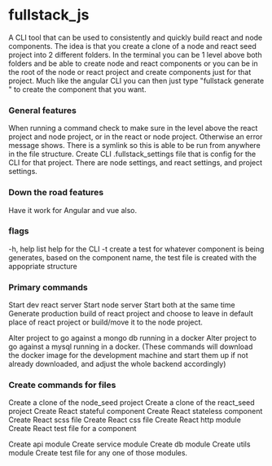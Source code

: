 # fullstack_js
A CLI tool that can be used to consistently and quickly build react and node components. The idea is that you create a clone of a node and react seed project into 2 different folders. In the terminal you can be 1 level above both folders and be able to create node and react components or you can be in the root of the node or react project and create components just for that project. Much like the angular CLI you can then just type "fullstack generate <ComponentName>" to create the component that you want.
  
### General features
When running a command check to make sure in the level above the react project and node project, or in the react or node project. Otherwise an error message shows.
There is a symlink so this is able to be run from anywhere in the file structure.
Create CLI .fullstack_settings file that is config for the CLI for that project. There are node settings, and react settings, and project settings.

### Down the road features
Have it work for Angular and vue also.

### flags
-h, help list help for the CLI
-t create a test for whatever component is being generates, based on the component name, the test file is created with the appopriate structure

### Primary commands
Start dev react server
Start node server
Start both at the same time
Generate production build of react project and choose to leave in default place of react project or build/move it to the node project.

Alter project to go against a mongo db running in a docker
Alter project to go against a mysql running in a docker.
(These commands will download the docker image for the development machine and start them up if not already downloaded, and adjust the whole backend accordingly)

### Create commands for files
Create a clone of the node_seed project
Create a clone of the react_seed project
Create React stateful component
Create React stateless component
Create React scss file
Create React css file
Create React http module
Create React test file for a component

Create api module
Create service module
Create db module
Create utils module
Create test file for any one of those modules.
